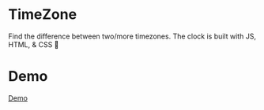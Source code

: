 # TimeZone
Find the difference between two/more timezones. The clock is built with JS, HTML, & CSS 🚀

# Demo 
[Demo](http://khaledm.com/projects/TimeZone/) 
